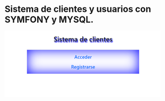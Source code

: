 # Sistema de clientes y usuarios con SYMFONY y MYSQL.
![](https://github.com/NDisponible/sistema-clientes/blob/main/inicioSistema.png)
